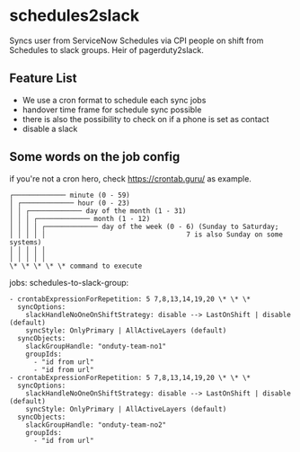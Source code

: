 # schedules2slack

Syncs user from ServiceNow Schedules via CPI people on shift from Schedules to slack groups.
Heir of pagerduty2slack.

## Feature List

* We use a cron format to schedule each sync jobs
* handover time frame for schedule sync possible
* there is also the possibility to check on if a phone is set as contact
* disable a slack

## Some words on the job config

if you're not a cron hero, check <https://crontab.guru/> as example.

    ┌───────────── minute (0 - 59)
    │ ┌───────────── hour (0 - 23)
    │ │ ┌───────────── day of the month (1 - 31)
    │ │ │ ┌───────────── month (1 - 12)
    │ │ │ │ ┌───────────── day of the week (0 - 6) (Sunday to Saturday;
    │ │ │ │ │                                   7 is also Sunday on some systems)
    │ │ │ │ │
    │ │ │ │ │
    \* \* \* \* \* command to execute

jobs:
  schedules-to-slack-group:

    - crontabExpressionForRepetition: 5 7,8,13,14,19,20 \* \* \*
      syncOptions:
        slackHandleNoOneOnShiftStrategy: disable --> LastOnShift | disable (default)
        syncStyle: OnlyPrimary | AllActiveLayers (default)
      syncObjects:
        slackGroupHandle: "onduty-team-no1"
        groupIds:
          - "id from url"
          - "id from url"
    - crontabExpressionForRepetition: 5 7,8,13,14,19,20 \* \* \*
      syncOptions:
        slackHandleNoOneOnShiftStrategy: disable --> LastOnShift | disable (default)
        syncStyle: OnlyPrimary | AllActiveLayers (default)
      syncObjects:
        slackGroupHandle: "onduty-team-no2"
        groupIds:
          - "id from url"

